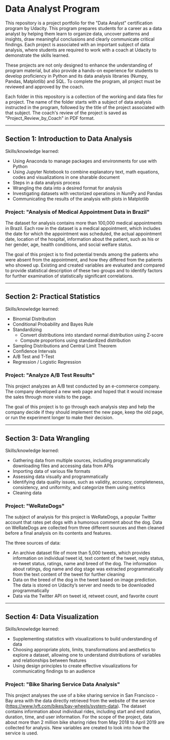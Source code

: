 # Data Analyst Program

This repository is a project portfolio for the "Data Analyst" certification program by Udacity. This program prepares students for a career as a data analyst by helping them learn to organize data, uncover patterns and insights, draw meaningful conclusions and clearly communicate critical findings. Each project is associated with an important subject of data analysis, where students are required to work with a coach at Udacity to demonstrate the skills learned.

These projects are not only designed to enhance the understanding of program material, but also provide a hands-on experience for students to develop proficiency in Python and its data analysis libraries (Numpy, Pandas, Matplotlib) and SQL. To complete the program, all project must be reviewed and approved by the coach.

Each folder in this repository is a collection of the working and data files for a project. The name of the folder starts with a subject of data analysis instructed in the program, followed by the title of the project associated with that subject. The coach's review of the project is saved as "Project_Review_by_Coach" in PDF format.

---

## Section 1: Introduction to Data Analysis

Skills/knowledge learned:
- Using Anaconda to manage packages and environments for use with Python
- Using Jupyter Notebook to combine explanatory text, math equations, codes and visualizations in one sharable document
- Steps in a data analysis process
- Wrangling the data into a desired format for analysis
- Investigating datasets with vectorized operations in NumPy and Pandas
- Communicating the results of the analysis with plots in Matplotlib

### Project: "Analysis of Medical Appointment Data in Brazil"

The dataset for analysis contains more than 100,000 medical appointments in Brazil. Each row in the dataset is a medical appointment, which includes the date for which the appointment was scheduled, the actual appointment date, location of the hospital, information about the patient, such as his or her gender, age, health conditions, and social welfare status.

The goal of this project is to find potential trends among the patients who were absent from the appointment, and how they differed from the patients who showed up. Existing and created variables are evaluated and compared to provide statistical description of these two groups and to identify factors for further examination of statistically significant correlations.

---

## Section 2: Practical Statistics

Skills/knowledge learned:
- Binomial Distribution
- Conditional Probability and Bayes Rule
- Standardizing
    - Convert distributions into standard normal distribution using Z-score
    - Compute proportions using standardized distribution
- Sampling Distributions and Central Limit Theorem
- Confidence Intervals
- A/B Test and T-Test
- Regression / Logistic Regression

### Project: "Analyze A/B Test Results"

This project analyzes an A/B test conducted by an e-commerce company. The company developed a new web page and hoped that it would increase the sales through more visits to the page.

The goal of this project is to go through each analysis step and help the company decide if they should implement the new page, keep the old page, or run the experiment longer to make their decision.

---

## Section 3: Data Wrangling

Skills/knowledge learned:

- Gathering data from multiple sources, including programmatically downloading files and accessing data from APIs
- Importing data of various file formats
- Assessing data visually and programmatically
- Identifying data quality issues, such as validity, accuracy, completeness, consistency, and uniformity, and categorize them using metrics
- Cleaning data

### Project: "WeRateDogs"

The subject of analysis for this project is WeRateDogs, a popular Twitter account that rates pet dogs with a humorous comment about the dog. Data on WeRateDogs are collected from three different sources and then cleaned before a final analysis on its contents and features.

The three sources of data:
- An archive dataset file of more than 5,000 tweets, which provides information on individual tweet id, text content of the tweet, reply status, re-tweet status, ratings, name and breed of the dog. The information about ratings, dog name and dog stage was extracted programmatically from the text content of the tweet for further cleaning   
- Data on the breed of the dog in the tweet based on image prediction. The data is stored on Udacity’s server and needs to be downloaded programmatically
- Data via the Twitter API on tweet id, retweet count, and favorite count

---

## Section 4: Data Visualization

Skills/knowledge learned:

- Supplementing statistics with visualizations to build understanding of data
- Choosing appropriate plots, limits, transformations and aesthetics to explore a dataset, allowing one to understand distributions of variables and relationships between features
- Using design principles to create effective visualizations for communicating findings to an audience

### Project: "Bike Sharing Service Data Analysis"

This project analyses the use of a bike sharing service in San Francisco - Bay area with the data directly retrieved from the website of the service (https://www.lyft.com/bikes/bay-wheels/system-data). The dataset contains information about individual rides, including start and end station, duration, time, and user information. For the scope of the project, data about more than 2 million bike sharing rides from May 2018 to April 2019 are collected for analysis. New variables are created to look into how the service is used.